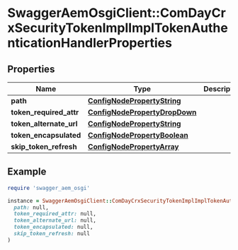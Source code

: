 # SwaggerAemOsgiClient::ComDayCrxSecurityTokenImplImplTokenAuthenticationHandlerProperties

## Properties

| Name | Type | Description | Notes |
| ---- | ---- | ----------- | ----- |
| **path** | [**ConfigNodePropertyString**](ConfigNodePropertyString.md) |  | [optional] |
| **token_required_attr** | [**ConfigNodePropertyDropDown**](ConfigNodePropertyDropDown.md) |  | [optional] |
| **token_alternate_url** | [**ConfigNodePropertyString**](ConfigNodePropertyString.md) |  | [optional] |
| **token_encapsulated** | [**ConfigNodePropertyBoolean**](ConfigNodePropertyBoolean.md) |  | [optional] |
| **skip_token_refresh** | [**ConfigNodePropertyArray**](ConfigNodePropertyArray.md) |  | [optional] |

## Example

```ruby
require 'swagger_aem_osgi'

instance = SwaggerAemOsgiClient::ComDayCrxSecurityTokenImplImplTokenAuthenticationHandlerProperties.new(
  path: null,
  token_required_attr: null,
  token_alternate_url: null,
  token_encapsulated: null,
  skip_token_refresh: null
)
```

